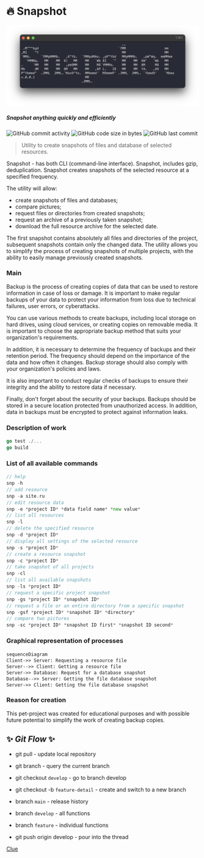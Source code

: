 # :fire: Snapshot

![Snapshot](/assets/snapshot.png)

##### _Snapshot anything quickly and efficiently_

![GitHub commit activity](https://img.shields.io/github/commit-activity/m/mr-kaspel/automatic-site-backup)
![GitHub code size in bytes](https://img.shields.io/github/languages/code-size/mr-kaspel/automatic-site-backup)
![GitHub last commit](https://img.shields.io/github/last-commit/mr-kaspel/automatic-site-backup)

>Utility to create snapshots of files and database of selected resources.

Snapshot - has both CLI (command-line interface). Snapshot, includes gzip, deduplication. Snapshot creates snapshots of the selected resource at a specified frequency.

The utility will allow:

- create snapshots of files and databases;
- compare pictures;
- request files or directories from created snapshots;
- request an archive of a previously taken snapshot;
- download the full resource archive for the selected date.

The first snapshot contains absolutely all files and directories of the project, subsequent snapshots contain only the changed data.
The utility allows you to simplify the process of creating snapshots of multiple projects, with the ability to easily manage previously created snapshots.

### Main

Backup is the process of creating copies of data that can be used to restore information in case of loss or damage. It is important to make regular backups of your data to protect your information from loss due to technical failures, user errors, or cyberattacks.

You can use various methods to create backups, including local storage on hard drives, using cloud services, or creating copies on removable media. It is important to choose the appropriate backup method that suits your organization's requirements.

In addition, it is necessary to determine the frequency of backups and their retention period. The frequency should depend on the importance of the data and how often it changes. Backup storage should also comply with your organization's policies and laws.

It is also important to conduct regular checks of backups to ensure their integrity and the ability to restore data if necessary.

Finally, don't forget about the security of your backups. Backups should be stored in a secure location protected from unauthorized access. In addition, data in backups must be encrypted to protect against information leaks.

### Description of work

```go
go test ./...
go build
```

### List of all available commands

```go
// help
snp -h
// add resource
snp -a site.ru
// edit resource data
snp -e *project ID* *data field name* *new value*
// list all resources
snp -l
// delete the specified resource
snp -d *project ID*
// display all settings of the selected resource
snp -s *project ID*
// create a resource snapshot
snp -c *project ID*
// take snapshot of all projects
snp -cl
// list all available snapshots
snp -ls *project ID*
// request a specific project snapshot
snp -gs *project ID* *snapshot ID*
// request a file or an entire directory from a specific snapshot
snp -gsf *project ID* *snapshot ID* *directory*
// compare two pictures
snp -sc *project ID* *snapshot ID first* *snapshot ID second*
```

### Graphical representation of processes

```mermaid
sequenceDiagram
Client->> Server: Requesting a resource file
Server-->> Client: Getting a resource file
Server->> Database: Request for a database snapshot
Database-->> Server: Getting the file database snapshot
Server->> Client: Getting the file database snapshot
```

### Reason for creation

This pet-project was created for educational purposes and with possible future potential to simplify the work of creating backup copies.

## ✨ _Git Flow_ ✨

- git pull - update local repository
- git branch - query the current branch
- git checkout `develop` - go to branch develop
- git checkout -b `feature-detail` - create and switch to a new branch

- branch `main` - release history
- branch `develop` - all functions
- branch `feature` - individual functions

- git push origin develop - pour into the thread

[Clue](https://www.atlassian.com/ru/git/tutorials/comparing-workflows/gitflow-workflow)